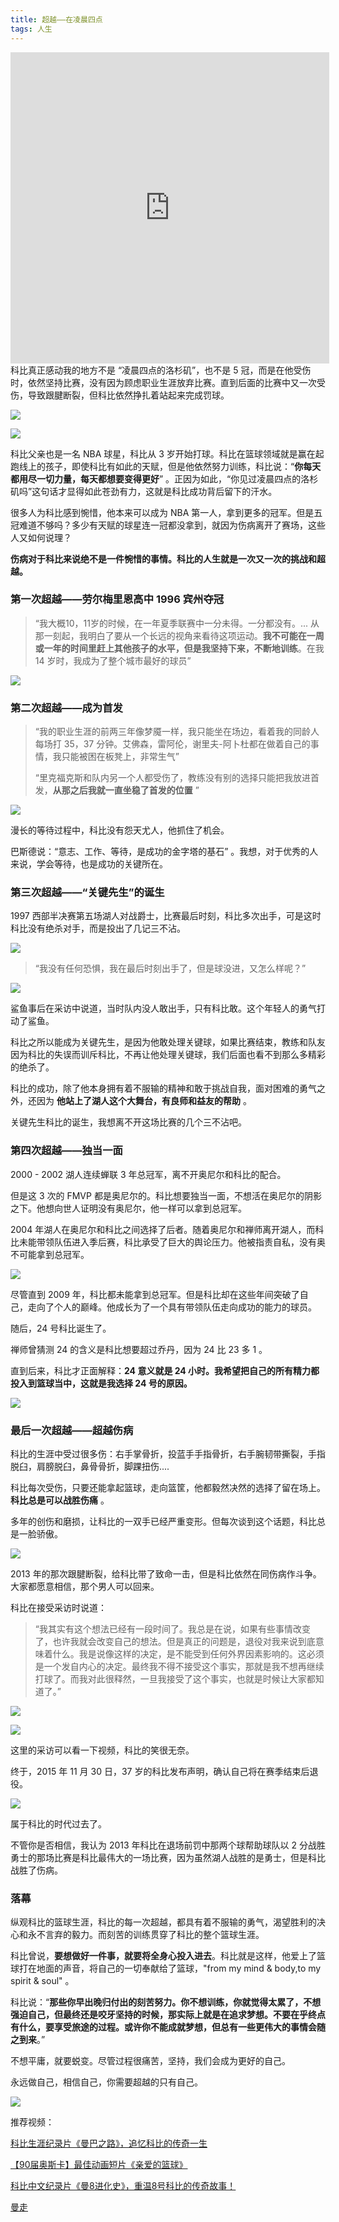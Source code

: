 ```yaml
---
title: 超越——在凌晨四点
tags: 人生
---
```


<iframe height="498px" width="510px" src="https://hairrrrr.github.io\assets\2020-08-02-1.mp4" scrolling="no" border="0" frameborder="no" framespacing="0" allowfullscreen="true"></iframe>
科比真正感动我的地方不是 “凌晨四点的洛杉矶”，也不是 5 冠，而是在他受伤时，依然坚持比赛，没有因为顾虑职业生涯放弃比赛。直到后面的比赛中又一次受伤，导致跟腱断裂，但科比依然挣扎着站起来完成罚球。

![](https://hairrrrr.github.io/assets/2020-08-01-2.gif)

![](https://hairrrrr.github.io/assets/2020-08-01-3.gif)



科比父亲也是一名 NBA 球星，科比从 3 岁开始打球。科比在篮球领域就是赢在起跑线上的孩子，即使科比有如此的天赋，但是他依然努力训练，科比说：“**你每天都用尽一切力量，每天都想要变得更好**” 。正因为如此，“你见过凌晨四点的洛杉矶吗”这句话才显得如此苍劲有力，这就是科比成功背后留下的汗水。

很多人为科比感到惋惜，他本来可以成为 NBA 第一人，拿到更多的冠军。但是五冠难道不够吗？多少有天赋的球星连一冠都没拿到，就因为伤病离开了赛场，这些人又如何说理？

**伤病对于科比来说绝不是一件惋惜的事情。科比的人生就是一次又一次的挑战和超越。**

### 第一次超越——劳尔梅里恩高中 1996  宾州夺冠

> “我大概10，11岁的时候，在一年夏季联赛中一分未得。一分都没有。... 从那一刻起，我明白了要从一个长远的视角来看待这项运动。**我不可能在一周或一年的时间里赶上其他孩子的水平，但是我坚持下来，不断地训练**。在我 14 岁时，我成为了整个城市最好的球员”

![](https://hairrrrr.github.io/assets/2020-08-01-1.png)

### 第二次超越——成为首发

> “我的职业生涯的前两三年像梦魇一样，我只能坐在场边，看着我的同龄人每场打 35，37 分钟。艾佛森，雷阿伦，谢里夫-阿卜杜都在做着自己的事情，我只能被困在板凳上，非常生气”
>
> “里克福克斯和队内另一个人都受伤了，教练没有别的选择只能把我放进首发，**从那之后我就一直坐稳了首发的位置** ”

![](https://hairrrrr.github.io/assets/2020-08-02-1.png)

漫长的等待过程中，科比没有怨天尤人，他抓住了机会。

巴斯德说：“意志、工作、等待，是成功的金字塔的基石” 。我想，对于优秀的人来说，学会等待，也是成功的关键所在。

### 第三次超越——“关键先生”的诞生

1997 西部半决赛第五场湖人对战爵士，比赛最后时刻，科比多次出手，可是这时科比没有绝杀对手，而是投出了几记三不沾。

![](https://hairrrrr.github.io/assets/2020-08-02-1.gif)

> “我没有任何恐惧，我在最后时刻出手了，但是球没进，又怎么样呢？”

![](https://hairrrrr.github.io/assets/2020-08-02-2.png)

鲨鱼事后在采访中说道，当时队内没人敢出手，只有科比敢。这个年轻人的勇气打动了鲨鱼。

科比之所以能成为关键先生，是因为他敢处理关键球，如果比赛结束，教练和队友因为科比的失误而训斥科比，不再让他处理关键球，我们后面也看不到那么多精彩的绝杀了。

科比的成功，除了他本身拥有着不服输的精神和敢于挑战自我，面对困难的勇气之外，还因为 **他站上了湖人这个大舞台，有良师和益友的帮助** 。

关键先生科比的诞生，我想离不开这场比赛的几个三不沾吧。



### 第四次超越——独当一面

2000 - 2002 湖人连续蝉联 3 年总冠军，离不开奥尼尔和科比的配合。

但是这 3 次的 FMVP 都是奥尼尔的。科比想要独当一面，不想活在奥尼尔的阴影之下。他想向世人证明没有奥尼尔，他一样可以拿到总冠军。

2004 年湖人在奥尼尔和科比之间选择了后者。随着奥尼尔和禅师离开湖人，而科比未能带领队伍进入季后赛，科比承受了巨大的舆论压力。他被指责自私，没有奥不可能拿到总冠军。

![](https://hairrrrr.github.io/assets/2020-08-02-3.png)

尽管直到 2009 年，科比都未能拿到总冠军。但是科比却在这些年间突破了自己，走向了个人的巅峰。他成长为了一个具有带领队伍走向成功的能力的球员。

随后，24 号科比诞生了。

禅师曾猜测 24 的含义是科比想要超过乔丹，因为 24 比 23 多 1 。

直到后来，科比才正面解释：**24 意义就是 24 小时。我希望把自己的所有精力都投入到篮球当中，这就是我选择 24 号的原因。** 

![](https://hairrrrr.github.io/assets/2020-08-02-4.png)



### 最后一次超越——超越伤病

科比的生涯中受过很多伤：右手掌骨折，投蓝手手指骨折，右手腕韧带撕裂，手指脱臼，肩膀脱臼，鼻骨骨折，脚踝扭伤....

科比每次受伤，只要还能拿起篮球，走向篮筐，他都毅然决然的选择了留在场上。**科比总是可以战胜伤痛** 。

多年的创伤和磨损，让科比的一双手已经严重变形。但每次谈到这个话题，科比总是一脸骄傲。

![](https://hairrrrr.github.io/assets/2020-08-02-5.png)

2013 年的那次跟腱断裂，给科比带了致命一击，但是科比依然在同伤病作斗争。大家都愿意相信，那个男人可以回来。

科比在接受采访时说道：

> “我其实有这个想法已经有一段时间了。我总是在说，如果有些事情改变了，也许我就会改变自己的想法。但是真正的问题是，退役对我来说到底意味着什么。我是说像这样的决定，是不能受到任何外界因素影响的。这必须是一个发自内心的决定。最终我不得不接受这个事实，那就是我不想再继续打球了。而我对此很释然，一旦我接受了这个事实，也就是时候让大家都知道了。”

![](https://hairrrrr.github.io/assets/2020-08-02-6.png)

![](https://hairrrrr.github.io/assets/2020-08-02-7.png)

这里的采访可以看一下视频，科比的笑很无奈。

终于，2015 年 11 月 30 日，37 岁的科比发布声明，确认自己将在赛季结束后退役。

![](https://hairrrrr.github.io/assets/2020-08-02-8.png)

属于科比的时代过去了。

不管你是否相信，我认为 2013 年科比在退场前罚中那两个球帮助球队以 2 分战胜勇士的那场比赛是科比最伟大的一场比赛，因为虽然湖人战胜的是勇士，但是科比战胜了伤病。



### 落幕

纵观科比的篮球生涯，科比的每一次超越，都具有着不服输的勇气，渴望胜利的决心和永不言弃的毅力。而刻苦的训练贯穿了科比的整个篮球生涯。

科比曾说，**要想做好一件事，就要将全身心投入进去**。科比就是这样，他爱上了篮球打在地面的声音，将自己的一切奉献给了篮球，"from my mind & body,to my spirit & soul" 。

科比说：“**那些你早出晚归付出的刻苦努力。你不想训练，你就觉得太累了，不想强迫自己，但最终还是咬牙坚持的时候，那实际上就是在追求梦想。不要在乎终点有什么，要享受旅途的过程。或许你不能成就梦想，但总有一些更伟大的事情会随之到来**。”

不想平庸，就要蜕变。尽管过程很痛苦，坚持，我们会成为更好的自己。

永远做自己，相信自己，你需要超越的只有自己。

![](https://hairrrrr.github.io/assets/2020-08-02-1.jpg)



推荐视频：

[科比生涯纪录片《曼巴之路》，追忆科比的传奇一生](https://www.bilibili.com/video/BV1Vh411Z74T/)

[【90届奥斯卡】最佳动画短片《亲爱的篮球》](https://www.bilibili.com/video/BV1mW411x7p9/)

[科比中文纪录片《曼8进化史》，重温8号科比的传奇故事！](https://www.bilibili.com/video/BV1uv41167c8/?p=3)

[曼走](https://b23.tv/ep311855)
